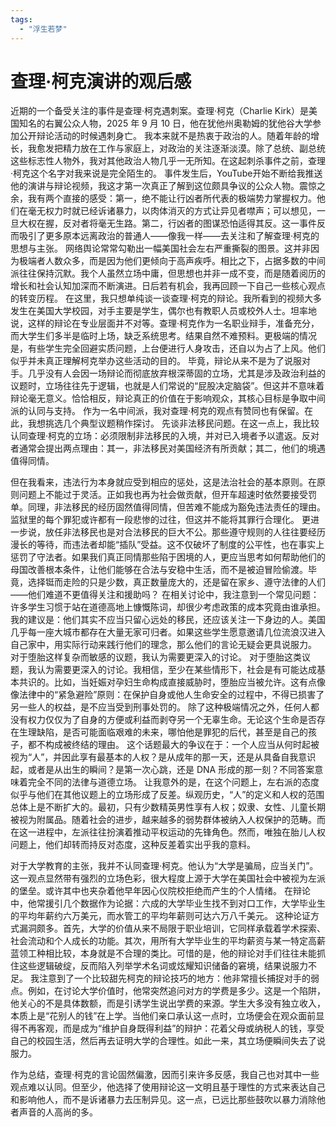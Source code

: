 ```yaml
---
tags: 
  - "浮生若梦"
---
```


# 查理·柯克演讲的观后感

近期的一个备受关注的事件是查理·柯克遇刺案。查理·柯克（Charlie Kirk）是美国知名的右翼公众人物，2025 年 9 月 10 日，他在犹他州奥勒姆的犹他谷大学参加公开辩论活动的时候遇刺身亡。
我本来就不是热衷于政治的人。随着年龄的增长，我愈发把精力放在工作与家庭上，对政治的关注逐渐淡漠。除了总统、副总统这些标志性人物外，我对其他政治人物几乎一无所知。在这起刺杀事件之前，查理·柯克这个名字对我来说是完全陌生的。
事件发生后，YouTube开始不断给我推送他的演讲与辩论视频，我这才第一次真正了解到这位颇具争议的公众人物。震惊之余，我有两个直接的感受：第一，绝不能让行凶者所代表的极端势力掌握权力。他们在毫无权力时就已经诉诸暴力，以肉体消灭的方式让异见者噤声；可以想见，一旦大权在握，反对者将毫无生路。第二，行凶者的图谋恐怕适得其反。这一事件反而吸引了更多原本远离政治的普通人——像我一样——去关注和了解查理·柯克的思想与主张。
网络舆论常常勾勒出一幅美国社会左右严重撕裂的图景。这并非因为极端者人数众多，而是因为他们更倾向于高声疾呼。相比之下，占据多数的中间派往往保持沉默。我个人虽然立场中庸，但思想也并非一成不变，而是随着阅历的增长和社会认知加深而不断演进。日后若有机会，我再回顾一下自己一些核心观点的转变历程。
在这里，我只想单纯谈一谈查理·柯克的辩论。我所看到的视频大多发生在美国大学校园，对手主要是学生，偶尔也有教职人员或校外人士。坦率地说，这样的辩论在专业层面并不对等。查理·柯克作为一名职业辩手，准备充分，而大学生们多半是临时上场，缺乏系统思考。结果自然不难预料。更极端的情况是，有些学生完全回避实质问题，上台便进行人身攻击，还自以为占了上风。他们似乎并未真正理解柯克举办这些活动的目的。
毕竟，辩论从来不是为了说服对手。几乎没有人会因一场辩论而彻底放弃根深蒂固的立场，尤其是涉及政治利益的议题时，立场往往先于逻辑，也就是人们常说的“屁股决定脑袋”。但这并不意味着辩论毫无意义。恰恰相反，辩论真正的价值在于影响观众，其核心目标是争取中间派的认同与支持。
作为一名中间派，我对查理·柯克的观点有赞同也有保留。在此，我想挑选几个典型议题稍作探讨。
先谈非法移民问题。在这一点上，我比较认同查理·柯克的立场：必须限制非法移民的入境，并对已入境者予以遣返。反对者通常会提出两点理由：其一，非法移民对美国经济有所贡献；其二，他们的境遇值得同情。


但在我看来，违法行为本身就应受到相应的惩处，这是法治社会的基本原则。在原则问题上不能过于灵活。正如我也再为社会做贡献，但开车超速时依然要接受罚单。同理，非法移民的经历固然值得同情，但苦难不能成为豁免违法责任的理由。监狱里的每个罪犯或许都有一段悲惨的过往，但这并不能将其罪行合理化。
更进一步说，放任非法移民也是对合法移民的巨大不公。那些遵守规则的人往往要经历漫长的等待，而违法者却能“插队”受益。这不仅破坏了制度的公平性，也在事实上惩罚了守法者。如果我们真正同情那些陷于困境的人，更应当思考如何帮助他们的母国改善根本条件，让他们能够在合法与安稳中生活，而不是被迫冒险偷渡。毕竟，选择铤而走险的只是少数，真正数量庞大的，还是留在家乡、遵守法律的人们——他们难道不更值得关注和援助吗？
在相关讨论中，我注意到一个常见问题：许多学生习惯于站在道德高地上慷慨陈词，却很少考虑政策的成本究竟由谁承担。我的建议是：他们其实不应当只留心远处的移民，还应该关注一下身边的人。美国几乎每一座大城市都存在大量无家可归者。如果这些学生愿意邀请几位流浪汉进入自己家中，用实际行动来践行他们的理念，那么他们的言论无疑会更具说服力。
对于堕胎这样复杂而敏感的议题，我认为需要更深入的讨论。
对于堕胎这类议题，我认为需要更深入的讨论。我相信，至少在某些情形下，社会是有可能达成基本共识的。比如，当妊娠对孕妇生命构成直接威胁时，堕胎应当被允许。这有点像像法律中的“紧急避险”原则：在保护自身或他人生命安全的过程中，不得已损害了另一些人的权益，是不应当受到刑事处罚的。
除了这种极端情况之外，任何人都没有权力仅仅为了自身的方便或利益而剥夺另一个无辜生命。无论这个生命是否存在生理缺陷，是否可能面临艰难的未来，哪怕他是罪犯的后代，甚至是自己的孩子，都不构成被终结的理由。
这个话题最大的争议在于：一个人应当从何时起被视为“人”，并因此享有最基本的人权？是从成年的那一天，还是从具备自我意识起，或者是从出生的瞬间？是第一次心跳，还是 DNA 形成的那一刻？不同答案意味着完全不同的法律与道德立场。
让我意外的是，在这个问题上，左右派的态度似乎与他们在其他议题上的立场形成了反差。纵观历史，“人”的定义和人权的范围总体上是不断扩大的。最初，只有少数精英男性享有人权；奴隶、女性、儿童长期被视为附属品。随着社会的进步，越来越多的弱势群体被纳入人权保护的范畴。而在这一进程中，左派往往扮演着推动平权运动的先锋角色。然而，唯独在胎儿人权问题上，他们却转而持反对态度，这种反差着实出乎我的意料。


对于大学教育的主张，我并不认同查理·柯克。他认为“大学是骗局，应当关门”。这一观点显然带有强烈的立场色彩，很大程度上源于大学在美国社会中被视为左派的堡垒。或许其中也夹杂着他早年因心仪院校拒绝而产生的个人情绪。
在辩论中，他常援引几个数据作为论据：六成的大学毕业生找不到对口工作，大学毕业生的平均年薪约六万美元，而水管工的平均年薪则可达六万八千美元。
这种论证方式漏洞颇多。首先，大学的价值从来不局限于职业培训，它同样承载着学术探索、社会流动和个人成长的功能。其次，用所有大学毕业生的平均薪资与某一特定高薪蓝领工种相比较，本身就是不合理的类比。可惜的是，他的辩论对手们往往未能抓住这些逻辑破绽，反而陷入列举学术名词或炫耀知识储备的窘境，结果说服力不足。
我注意到了一个比较甜先柯克的辩论技巧的地方：他非常擅长捕捉对手的弱点。例如，在讨论大学价值时，他常突然追问对方的学费是多少。这是一个陷阱，他关心的不是具体数额，而是引诱学生说出学费的来源。学生大多没有独立收入，本质上是“花别人的钱”在上学。当他们亲口承认这一点时，立场便会在观众面前显得不再客观，而是成为“维护自身既得利益”的辩护：花着父母或纳税人的钱，享受自己的校园生活，然后再去证明大学的合理性。如此一来，其立场便瞬间失去了说服力。


作为总结，查理·柯克的言论固然偏激，因而引来许多反感，我自己也对其中一些观点难以认同。但至少，他选择了使用辩论这一文明且基于理性的方式来表达自己和影响他人，而不是诉诸暴力去压制异见。这一点，已远比那些鼓吹以暴力消除他者声音的人高尚的多。
